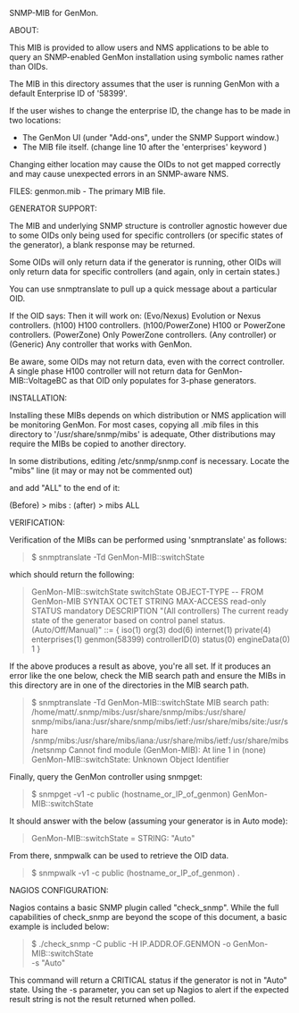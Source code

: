 SNMP-MIB for GenMon.





ABOUT:

This MIB is provided to allow users and NMS applications to be able to query an
SNMP-enabled GenMon installation using symbolic names rather than OIDs.

The MIB in this directory assumes that the user is running GenMon with a 
default Enterprise ID of '58399'.

If the user wishes to change the enterprise ID, the change has to be made in 
two locations:

- The GenMon UI        (under "Add-ons", under the SNMP Support window.)
- The MIB file itself. (change line 10 after the 'enterprises' keyword )

Changing either location may cause the OIDs to not get mapped correctly and may
cause unexpected errors in an SNMP-aware NMS. 


FILES:
genmon.mib    - The primary MIB file.


GENERATOR SUPPORT:

The MIB and underlying SNMP structure is controller agnostic however due to
some OIDs only being used for specific controllers (or specific states of
the generator), a blank response may be returned.

Some OIDs will only return data if the generator is running, other OIDs will
only return data for specific controllers (and again, only in certain states.)

You can use snmptranslate to pull up a quick message about a particular OID.

If the OID says:                       Then it will work on:
(Evo/Nexus)                            Evolution or Nexus controllers.
(h100)                                 H100 controllers.
(h100/PowerZone)                       H100 or PowerZone controllers.
(PowerZone)                            Only PowerZone controllers.
(Any controller) or (Generic)          Any controller that works with GenMon.

Be aware, some OIDs may not return data, even with the correct controller.
A single phase H100 controller will not return data for GenMon-MIB::VoltageBC
as that OID only populates for 3-phase generators.




INSTALLATION:

Installing these MIBs depends on which distribution or NMS application will be 
monitoring GenMon.  For most cases, copying all .mib files in this directory
to '/usr/share/snmp/mibs' is adequate,  Other distributions may require the
MIBs be copied to another directory. 

In some distributions, editing /etc/snmp/snmp.conf is necessary.  Locate the
"mibs" line (it may or may not be commented out)

and add "ALL" to the end of it:

(Before) > mibs :
(after)  > mibs ALL




VERIFICATION:

Verification of the MIBs can be performed using 'snmptranslate' as follows:

> $ snmptranslate -Td GenMon-MIB::switchState

which should return the following:

> GenMon-MIB::switchState
> switchState OBJECT-TYPE
>   -- FROM	GenMon-MIB
>   SYNTAX	OCTET STRING
>   MAX-ACCESS	read-only
>   STATUS	mandatory
>   DESCRIPTION	"(All controllers) The current ready state of the generator based on control panel status. (Auto/Off/Manual)"
> ::= { iso(1) org(3) dod(6) internet(1) private(4) enterprises(1) genmon(58399) controllerID(0) status(0) engineData(0) 1 }


If the above produces a result as above, you're all set.  If it produces an 
error like the one below, check the MIB search path and ensure the MIBs in this
directory are in one of the directories in the MIB search path.

> $ snmptranslate -Td GenMon-MIB::switchState
> MIB search path: /home/matt/.snmp/mibs:/usr/share/snmp/mibs:/usr/share/ \
>  snmp/mibs/iana:/usr/share/snmp/mibs/ietf:/usr/share/mibs/site:/usr/share \
>  /snmp/mibs:/usr/share/mibs/iana:/usr/share/mibs/ietf:/usr/share/mibs/netsnmp
> Cannot find module (GenMon-MIB): At line 1 in (none)
> GenMon-MIB::switchState: Unknown Object Identifier

Finally, query the GenMon controller using snmpget:

> $ snmpget -v1 -c public (hostname_or_IP_of_genmon) GenMon-MIB::switchState

It should answer with the below (assuming your generator is in Auto mode):

> GenMon-MIB::switchState = STRING: "Auto"

From there, snmpwalk can be used to retrieve the OID data.

> $ snmpwalk -v1 -c public (hostname_or_IP_of_genmon) . 




NAGIOS CONFIGURATION:

Nagios contains a basic SNMP plugin called "check_snmp".  While the full
capabilities of check_snmp are beyond the scope of this document, a basic 
example is included below:

> $ ./check_snmp -C public -H IP.ADDR.OF.GENMON -o GenMon-MIB::switchState \
    -s \"Auto\"

This command will return a CRITICAL status if the generator is not in "Auto" 
state.  Using the -s parameter, you can set up Nagios to alert if the expected
result string is not the result returned when polled.

